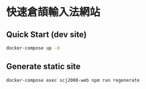
# 快速倉頡輸入法網站

## Quick Start (dev site)

```bash
docker-compose up -d
```

## Generate static site

```bash
docker-compose exec scj2000-web npm run regenerate
```
